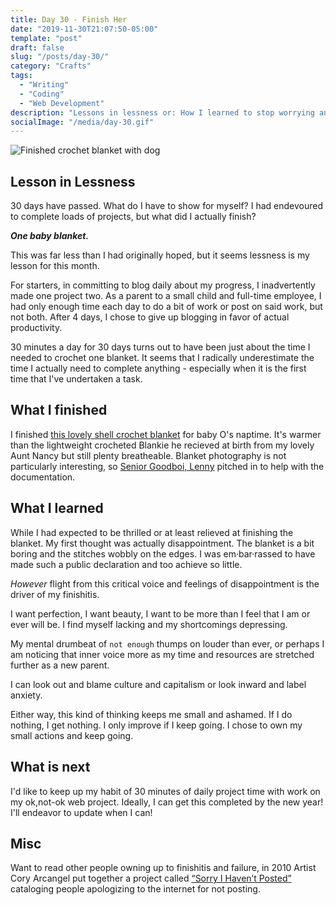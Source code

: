 ```yaml
---
title: Day 30 - Finish Her
date: "2019-11-30T21:07:50-05:00"
template: "post"
draft: false
slug: "/posts/day-30/"
category: "Crafts"
tags:
  - "Writing"
  - "Coding"
  - "Web Development"
description: "Lessons in lessness or: How I learned to stop worrying and crochet a blanket."
socialImage: "/media/day-30.gif"
---
```


![Finished crochet blanket with dog](/media/day-30.gif)

## Lesson in Lessness

30 days have passed. What do I have to show for myself? I had endevoured to complete loads of projects, but what did I actually finish?

_**One baby blanket.**_

This was far less than I had originally hoped, but it seems lessness is my lesson for this month.

For starters, in committing to blog daily about my progress, I inadvertently made one project two. As a parent to a small child and full-time employee, I had only enough time each day to do a bit of work or post on said work, but not both. After 4 days, I chose to give up blogging in favor of actual productivity.

30 minutes a day for 30 days turns out to have been just about the time I needed to crochet one blanket. It seems that I radically underestimate the time I actually need to complete anything - especially when it is the first time that I've undertaken a task.

## What I finished

I finished [this lovely shell crochet blanket](https://melaniekham.com/turtle-shell-crochet-blanket/) for baby O's naptime. It's warmer than the lightweight crocheted Blankie he recieved at birth from my lovely Aunt Nancy but still plenty breatheable. Blanket photography is not particularly interesting, so [Senior Goodboi, Lenny](https://www.instagram.com/lillenlen/) pitched in to help with the documentation.

## What I learned

While I had expected to be thrilled or at least relieved at finishing the blanket. My first thought was actually disappointment. The blanket is a bit boring and the stitches wobbly on the edges. I was em·bar·rassed to have made such a public declaration and too achieve so little.

_However_ flight from this critical voice and feelings of disappointment is the driver of my finishitis.

I want perfection, I want beauty, I want to be more than I feel that I am or ever will be. I find myself lacking and my shortcomings depressing.

My mental drumbeat of `not enough` thumps on louder than ever, or perhaps I am noticing that inner voice more as my time and resources are stretched further as a new parent.

I can look out and blame culture and capitalism or look inward and label anxiety.

Either way, this kind of thinking keeps me small and ashamed. If I do nothing, I get nothing. I only improve if I keep going. I chose to own my small actions and keep going.

## What is next

I'd like to keep up my habit of 30 minutes of daily project time with work on my ok,not-ok web project. Ideally, I can get this completed by the new year! I'll endeavor to update when I can!

## Misc

Want to read other people owning up to finishitis and failure, in 2010 Artist Cory Arcangel put together a project called [“Sorry I Haven’t Posted”](http://www.coryarcangel.com/news/2010/08/sorry-i-havnt-posted/) cataloging people apologizing to the internet for not posting.
